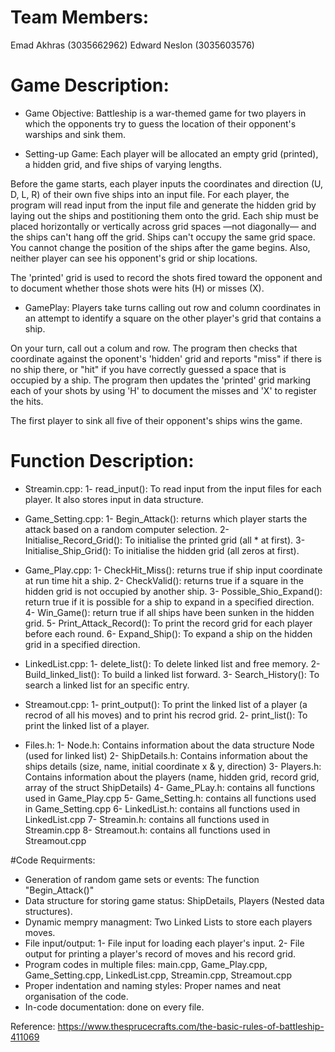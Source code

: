 # Team Members:
Emad Akhras (3035662962)     Edward Neslon (3035603576)

# Game Description:

* Game Objective:
Battleship is a war-themed game for two players in which the opponents try to guess the location of their opponent's warships and sink them. 

* Setting-up Game:
Each player will be allocated an empty grid (printed), a hidden grid, and five ships of varying lengths.

Before the game starts, each player inputs the coordinates and direction (U, D, L, R) of their own five ships into an input file. For each player, the program will read input from the input file and generate the hidden grid by laying out the ships and postitioning them onto the grid. Each ship must be placed horizontally or vertically across grid spaces —not diagonally— and the ships can't hang off the grid. Ships can't occupy the same grid space. You cannot change the position of the ships after the game begins. Also, neither player can see his opponent's grid or ship locations.

The 'printed' grid is used to record the shots fired toward the opponent and to document whether those shots were hits (H) or misses (X).

* GamePlay:
Players take turns calling out row and column coordinates in an attempt to identify a square on the other player's grid that contains a ship. 

On your turn, call out a colum and row. The program then checks that coordinate against the oponent's 'hidden' grid and reports "miss" if there is no ship there, or "hit" if you have correctly guessed a space that is occupied by a ship. The program then updates the 'printed' grid marking each of your shots by using 'H' to document the misses and 'X' to register the hits.

The first player to sink all five of their opponent's ships wins the game.


# Function Description:
* Streamin.cpp:
1- read_input(): To read input from the input files for each player. It also stores input in data structure. 

* Game_Setting.cpp:
1- Begin_Attack(): returns which player starts the attack based on a random computer selection. 
2- Initialise_Record_Grid(): To initialise the printed grid (all * at first).
3- Initialise_Ship_Grid(): To initialise the hidden grid (all zeros at first).

* Game_Play.cpp:
1- CheckHit_Miss(): returns true if ship input coordinate at run time hit a ship.
2- CheckValid(): returns true if a square in the hidden grid is not occupied by another ship. 
3- Possible_Shio_Expand(): return true if it is possible for a ship to expand in a specified direction.
4- Win_Game(): return true if all ships have been sunken in the hidden grid.
5- Print_Attack_Record(): To print the record grid for each player before each round.
6- Expand_Ship(): To expand a ship on the hidden grid in a specified direction.

* LinkedList.cpp:
1- delete_list(): To delete linked list and free memory.
2- Build_linked_list(): To build a linked list forward. 
3- Search_History(): To search a linked list for an specific entry. 

* Streamout.cpp:
1- print_output(): To print the linked list of a player (a recrod of all his moves) and to print his recrod grid.
2- print_list(): To print the linked list of a player.

* Files.h:
1- Node.h: Contains information about the data structure Node (used for linked list)
2- ShipDetails.h: Contains information about the ships details (size, name, initial coordinate x & y, direction)
3- Players.h: Contains information about the players (name, hidden grid, record grid, array of the struct ShipDetails)
4- Game_PLay.h: contains all functions used in Game_Play.cpp
5- Game_Setting.h: contains all functions used in Game_Setting.cpp
6- LinkedList.h: contains all functions used in LinkedList.cpp
7- Streamin.h: contains all functions used in Streamin.cpp
8- Streamout.h: contains all functions used in Streamout.cpp

#Code Requirments:
* Generation of random game sets or events: The function "Begin_Attack()"
* Data structure for storing game status: ShipDetails, Players (Nested data structures).
* Dynamic mempry managment: Two Linked Lists to store each players moves.  
* File input/output: 
1- File input for loading each player's input. 
2- File output for printing a player's record of moves and his record grid. 
* Program codes in multiple files: main.cpp, Game_Play.cpp, Game_Setting.cpp, LinkedList.cpp, Streamin.cpp, Streamout.cpp
* Proper indentation and naming styles: Proper names and neat organisation of the code.
* In-code documentation: done on every file.

Reference: https://www.thesprucecrafts.com/the-basic-rules-of-battleship-411069 
